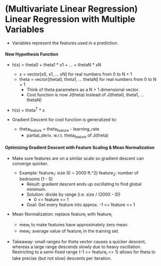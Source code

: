 # (Multivariate Linear Regression) Linear Regression with Multiple Variables
* Variables represent the features used in a prediction.

#### New Hypothesis Function
* h(x) = theta0 + theta1 * x1 + ... + thetaN * xN
  * x = vector[x0, x1, ... xN] for real numbers from 0 to N + 1
  * theta = vector[theta0, theta1, ... thetaN] for real numbers from 0 to N + 1
    * Think of theta parameters as a N + 1 dimensional vector.
    * Cost function is now J(theta) instead of J(theta0, theta1, ... thetaN)
* h(x) = theta<sup>T</sup> * x

* Gradient Descent for cost function is generalized to:
  * theta<sub>feature</sub> = theta<sub>feature</sub> - learning\_rate
    * partial\_deriv. w.r.t. theta<sub>feature</sub> of J(theta)

#### Optimizing Gradient Descent with Feature Scaling & Mean Normalization
* Make sure features are on a similar scale so gradient descent can converge
  quicker.
  * Example: feature<sub>1</sub>: size (0 ~ 2000 ft.^2)
             feature<sub>2</sub>: number of bedrooms (1 - 5)
    * Result: gradient descent ends up oscillating to find global minimum.
    * Solution: divide by range (i.e. size / (2000 - 0))
      * 0 <= feature <= 1
    * Goal: Get every feature into approx. -1 <= feature <= 1

* Mean Normalization: replace feature<sub>i</sub> with feature<sub>i</sub>
  - mew<sub>i</sub> to make features have approximately zero mean. 
  * mew<sub>i</sub>: average value of feature<sub>i</sub> in the training set.

* Takeaway: small ranges for theta vector causes a quicker descent, whereas
  a large range descends slowly due to heavy oscillation. Restricting to
a semi-fixed range (-1 <= feature<sub>i</sub> <= 1) allows for theta to take
precise (but not slow) descents per iteration.

